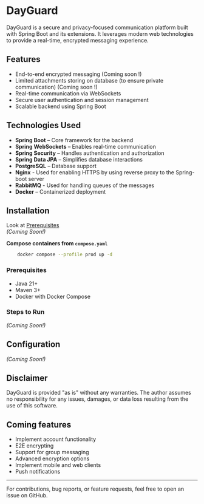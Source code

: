 # DayGuard

DayGuard is a secure and privacy-focused communication platform built with Spring Boot and its extensions. It leverages modern web technologies to provide a real-time, encrypted messaging experience.

## Features
- End-to-end encrypted messaging (Coming soon !)
- Limited attachments storing on database (to ensure private communication) (Coming soon !)
- Real-time communication via WebSockets
- Secure user authentication and session management
- Scalable backend using Spring Boot

## Technologies Used
- **Spring Boot** – Core framework for the backend
- **Spring WebSockets** – Enables real-time communication
- **Spring Security** – Handles authentication and authorization
- **Spring Data JPA** – Simplifies database interactions
- **PostgreSQL** – Database support
- **Nginx** - Used for enabling HTTPS by using reverse proxy to the Spring-boot server
- **RabbitMQ** - Used for handling queues of the messages
- **Docker** – Containerized deployment

## Installation
Look at [Prerequisites](#prerequisites) <br/>
*(Coming Soon!)*

**Compose containers from `compose.yaml`**

```bash
    docker compose --profile prod up -d
```

### Prerequisites
- Java 21+
- Maven 3+
- Docker with Docker Compose

### Steps to Run
*(Coming Soon!)*

## Configuration
*(Coming Soon!)*

## Disclaimer
DayGuard is provided "as is" without any warranties. The author assumes no responsibility for any issues, damages, or data loss resulting from the use of this software.

## Coming features
- Implement account functionality
- E2E encrypting
- Support for group messaging
- Advanced encryption options
- Implement mobile and web clients
- Push notifications

---
For contributions, bug reports, or feature requests, feel free to open an issue on GitHub.
